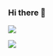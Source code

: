 ### Hi there 👋

![](https://hit.yhype.me/github/profile?user_id=23742757)

[![](https://github-readme-stats.vercel.app/api?username=orges)](https://github.com/orges)
<!--
**orges/orges** is a ✨ _special_ ✨ repository because its `README.md` (this file) appears on your GitHub profile.

Here are some ideas to get you started:

- 🔭 I’m currently working on ...
- 🌱 I’m currently learning ...
- 👯 I’m looking to collaborate on ...
- 🤔 I’m looking for help with ...
- 💬 Ask me about ...
- 📫 How to reach me: ...
- 😄 Pronouns: ...
- ⚡ Fun fact: ...
-->
